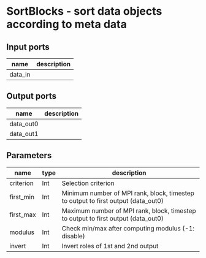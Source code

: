 [headline]:<>
SortBlocks - sort data objects according to meta data
=====================================================
[headline]:<>
[inputPorts]:<>
Input ports
-----------
|name|description|
|-|-|
|data_in||


[inputPorts]:<>
[outputPorts]:<>
Output ports
------------
|name|description|
|-|-|
|data_out0||
|data_out1||


[outputPorts]:<>
[parameters]:<>
Parameters
----------
|name|type|description|
|-|-|-|
|criterion|Int|Selection criterion|
|first_min|Int|Minimum number of MPI rank, block, timestep to output to first output (data_out0)|
|first_max|Int|Maximum number of MPI rank, block, timestep to output to first output (data_out0)|
|modulus|Int|Check min/max after computing modulus (-1: disable)|
|invert|Int|Invert roles of 1st and 2nd output|

[parameters]:<>
